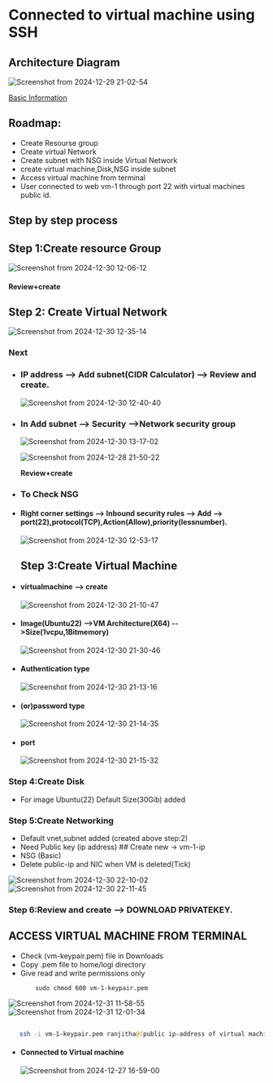 # Connected to virtual machine using SSH

## Architecture Diagram

![Screenshot from 2024-12-29 21-02-54](https://github.com/user-attachments/assets/4d90e795-b58c-46ab-ad07-1c1d423cfa0a)

[Basic Information](https://github.com/Ranjitha75388/projects/blob/main/Azure/Subscription%2CResourse%20Group%2CResources.md)
## Roadmap:
- Create Resourse group
- Create virtual Network
- Create subnet with NSG inside Virtual Network
- create virtual machine,Disk,NSG inside subnet
- Access virtual machine from terminal
- User connected to web vm-1 through port 22 with virtual machines public id.

## Step by step process

## Step 1:Create resource Group
     
   ![Screenshot from 2024-12-30 12-06-12](https://github.com/user-attachments/assets/31db56ea-7237-4380-9392-48794973621c)

  #### Review+create

## Step 2: Create Virtual Network

  ![Screenshot from 2024-12-30 12-35-14](https://github.com/user-attachments/assets/4156d79f-389a-4fa8-9db0-50f9d2414055)

  ### Next

- ### IP address  --> Add subnet(CIDR Calculator) -->  Review and create.

  ![Screenshot from 2024-12-30 12-40-40](https://github.com/user-attachments/assets/f1058e57-3c5b-4fb9-af50-6204b346be7e)

- ### In Add subnet --> Security -->Network security group

   ![Screenshot from 2024-12-30 13-17-02](https://github.com/user-attachments/assets/9260d70a-e1a4-441b-a0ab-670176de736b)


  ![Screenshot from 2024-12-28 21-50-22](https://github.com/user-attachments/assets/0158b57b-8266-41ff-93fd-fcf155c8cba6)

  **Review+create**

- ### To Check NSG
- #### Right corner settings --> Inbound security rules --> Add --> port(22),protocol(TCP),Action(Allow),priority(lessnumber).

  ![Screenshot from 2024-12-30 12-53-17](https://github.com/user-attachments/assets/fb4014d9-0dd5-421d-b3b1-949e3630c573)


  ## Step 3:Create Virtual Machine

- #### virtualmachine --> create
  
   ![Screenshot from 2024-12-30 21-10-47](https://github.com/user-attachments/assets/e5d3046b-acec-47bc-9ae4-9a9bea39faf4)

- #### Image(Ubuntu22) -->VM Architecture(X64) -->Size(1vcpu,1Bitmemory)

    ![Screenshot from 2024-12-30 21-30-46](https://github.com/user-attachments/assets/df76d841-f762-4aa4-b682-796e823a08db)


- #### Authentication type

    ![Screenshot from 2024-12-30 21-13-16](https://github.com/user-attachments/assets/3f35e99d-6d9c-4f24-8cb3-b66e49da8955)

-  #### (or)password type

    ![Screenshot from 2024-12-30 21-14-35](https://github.com/user-attachments/assets/3d3015d4-b884-412b-b509-4c6d277e3de2)

 - #### port
 
    ![Screenshot from 2024-12-30 21-15-32](https://github.com/user-attachments/assets/486a6033-c27f-4a16-bf0d-b93c7be21a14)


### Step 4:Create Disk

-  For image Ubuntu(22) Default Size(30Gib) added

### Step 5:Create Networking

 - Default vnet,subnet added (created above step:2)
 - Need Public key (ip address) ## Create new → vm-1-ip
 - NSG (Basic)
 - Delete public-ip and NIC when VM is deleted(Tick)

![Screenshot from 2024-12-30 22-10-02](https://github.com/user-attachments/assets/60120de3-1b1f-4f4a-9904-306ed22a36da)
![Screenshot from 2024-12-30 22-11-45](https://github.com/user-attachments/assets/6ff95c0c-4be2-44af-afc9-0739de7da14a)


### Step 6:Review and create --> DOWNLOAD PRIVATEKEY.

## ACCESS VIRTUAL MACHINE FROM TERMINAL

- Check (vm-keypair.pem) file in Downloads
- Copy .pem file to home/logi directory
- Give read and write permissions only
   ```
       sudo chmod 600 vm-1-keypair.pem
    ```
![Screenshot from 2024-12-31 11-58-55](https://github.com/user-attachments/assets/1ae62a09-af3b-4082-a5aa-ad45ff9a1e7c)
![Screenshot from 2024-12-31 12-01-34](https://github.com/user-attachments/assets/5377abde-2fa9-4783-8e53-ab95feea6272)

   ```bash
  
      ssh -i vm-1-keypair.pem ranjitha@(public ip-address of virtual machine)
   ```
- #### Connected to Virtual machine

  ![Screenshot from 2024-12-27 16-59-00](https://github.com/user-attachments/assets/25862e04-b38e-43c2-93e0-be7296e34857)








